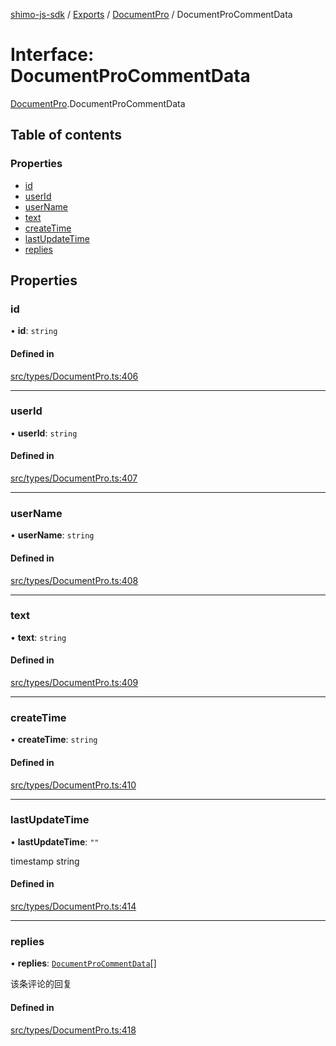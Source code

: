 [shimo-js-sdk](/README.md) / [Exports](/modules.md) / [DocumentPro](/modules/DocumentPro.md) / DocumentProCommentData

# Interface: DocumentProCommentData

[DocumentPro](/modules/DocumentPro.md).DocumentProCommentData

## Table of contents

### Properties

- [id](/interfaces/DocumentPro.DocumentProCommentData.md#id)
- [userId](/interfaces/DocumentPro.DocumentProCommentData.md#userid)
- [userName](/interfaces/DocumentPro.DocumentProCommentData.md#username)
- [text](/interfaces/DocumentPro.DocumentProCommentData.md#text)
- [createTime](/interfaces/DocumentPro.DocumentProCommentData.md#createtime)
- [lastUpdateTime](/interfaces/DocumentPro.DocumentProCommentData.md#lastupdatetime)
- [replies](/interfaces/DocumentPro.DocumentProCommentData.md#replies)

## Properties

### id

• **id**: `string`

#### Defined in

[src/types/DocumentPro.ts:406](https://github.com/byte9527/shimo-js-sdk/blob/8fa8b89/src/types/DocumentPro.ts#L406)

___

### userId

• **userId**: `string`

#### Defined in

[src/types/DocumentPro.ts:407](https://github.com/byte9527/shimo-js-sdk/blob/8fa8b89/src/types/DocumentPro.ts#L407)

___

### userName

• **userName**: `string`

#### Defined in

[src/types/DocumentPro.ts:408](https://github.com/byte9527/shimo-js-sdk/blob/8fa8b89/src/types/DocumentPro.ts#L408)

___

### text

• **text**: `string`

#### Defined in

[src/types/DocumentPro.ts:409](https://github.com/byte9527/shimo-js-sdk/blob/8fa8b89/src/types/DocumentPro.ts#L409)

___

### createTime

• **createTime**: `string`

#### Defined in

[src/types/DocumentPro.ts:410](https://github.com/byte9527/shimo-js-sdk/blob/8fa8b89/src/types/DocumentPro.ts#L410)

___

### lastUpdateTime

• **lastUpdateTime**: ``""``

timestamp string

#### Defined in

[src/types/DocumentPro.ts:414](https://github.com/byte9527/shimo-js-sdk/blob/8fa8b89/src/types/DocumentPro.ts#L414)

___

### replies

• **replies**: [`DocumentProCommentData`](/interfaces/DocumentPro.DocumentProCommentData.md)[]

该条评论的回复

#### Defined in

[src/types/DocumentPro.ts:418](https://github.com/byte9527/shimo-js-sdk/blob/8fa8b89/src/types/DocumentPro.ts#L418)
